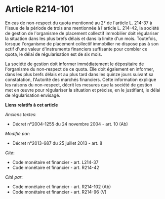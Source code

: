 # Article R214-101

En cas de non-respect du quota mentionné au 2° de l'article L. 214-37 à l'issue de la période de trois ans mentionnée à
l'article L. 214-42, la société de gestion de l'organisme de placement collectif immobilier doit régulariser la situation
dans les plus brefs délais et dans la limite d'un mois. Toutefois, lorsque l'organisme de placement collectif immobilier ne
dispose pas à son actif d'une valeur d'instruments financiers suffisante pour combler ce quota, le délai de régularisation
est de six mois. 

La société de gestion doit informer immédiatement le dépositaire de l'organisme du non-respect de ce quota. Elle doit
également en informer, dans les plus brefs délais et au plus tard dans les quinze jours suivant sa constatation, l'Autorité
des marchés financiers. Cette information explique les raisons du non-respect, décrit les mesures que la société de gestion
met en œuvre pour régulariser la situation et précise, en le justifiant, le délai de régularisation envisagé.

**Liens relatifs à cet article**

_Anciens textes_:

  - Décret n°2004-1255 du 24 novembre 2004 - art. 10 (Ab)

_Modifié par_:

  - Décret n°2013-687 du 25 juillet 2013 - art. 8

_Cite_:

  - Code monétaire et financier - art. L214-37
  - Code monétaire et financier - art. R214-42

_Cité par_:

  - Code monétaire et financier - art. R214-102 (Ab)
  - Code monétaire et financier - art. R214-96 (V)
